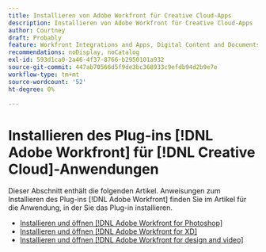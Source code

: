 ```yaml
---
title: Installieren von Adobe Workfront für Creative Cloud-Apps
description: Installieren von Adobe Workfront für Creative Cloud-Apps
author: Courtney
draft: Probably
feature: Workfront Integrations and Apps, Digital Content and Documents
recommendations: noDisplay, noCatalog
exl-id: 593d1ca0-2a46-4f37-8766-b2950101a932
source-git-commit: 447ab70566d5f9de3bc368933c9efdb94d2b9e7e
workflow-type: tm+mt
source-wordcount: '52'
ht-degree: 0%

---
```


# Installieren des Plug-ins [!DNL Adobe Workfront] für [!DNL Creative Cloud]-Anwendungen

Dieser Abschnitt enthält die folgenden Artikel. Anweisungen zum Installieren des Plug-ins [!DNL Adobe Workfront] finden Sie im Artikel für die Anwendung, in der Sie das Plug-in installieren.

* [Installieren und öffnen [!DNL Adobe Workfront for Photoshop]](/help/quicksilver/workfront-integrations-and-apps/adobe-workfront-for-creative-cloud/wf-cc-install-ps.md)
* [Installieren und öffnen [!DNL Adobe Workfront for XD]](/help/quicksilver/workfront-integrations-and-apps/adobe-workfront-for-creative-cloud/wf-adobe-xd-install.md)
* [Installieren und öffnen [!DNL Adobe Workfront for design and video]](/help/quicksilver/workfront-integrations-and-apps/adobe-workfront-for-creative-cloud/wf-install-cc.md)

